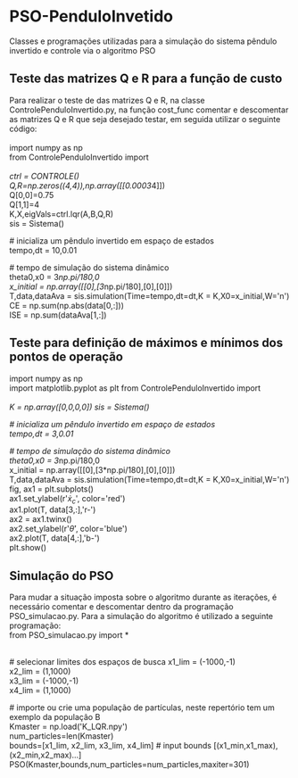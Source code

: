# PSO-PenduloInvetido
Classes e programações utilizadas para a simulação do sistema pêndulo invertido e controle via o algoritmo PSO

## Teste das matrizes Q e R para a função de custo
Para realizar o teste de das matrizes Q e R, na classe ControlePenduloInvertido.py, na função cost_func comentar e descomentar as matrizes Q e R que seja desejado testar, em seguida utilizar o seguinte código:<br />
<br />
import numpy as np<br />
from ControlePenduloInvertido import *<br />
<br />
ctrl = CONTROLE()<br />
Q,R=np.zeros((4,4)),np.array([[0.0003*4]])<br />
Q[0,0]=0.75<br />
Q[1,1]=4<br />
K,X,eigVals=ctrl.lqr(A,B,Q,R)<br />
sis = Sistema() <p>         # inicializa um pêndulo invertido em espaço de estados<br />
tempo,dt = 10,0.01 <p>         # tempo de simulação do sistema dinâmico<br />
theta0,x0 = 3*np.pi/180,0<br />
x_initial = np.array([[0],[3*np.pi/180],[0],[0]])<br />
T,data,dataAva = sis.simulation(Time=tempo,dt=dt,K = K,X0=x_initial,W='n')<br />
CE = np.sum(np.abs(data[0,:]))<br />
ISE = np.sum(dataAva[1,:])<br />
## Teste para definição de máximos e mínimos dos pontos de operação
import numpy as np<br />
import matplotlib.pyplot as plt
from ControlePenduloInvertido import *<br />
<br />
K = np.array([0,0,0,0])
sis = Sistema() <p>         # inicializa um pêndulo invertido em espaço de estados<br />
tempo,dt = 3,0.01 <p>         # tempo de simulação do sistema dinâmico<br />
theta0,x0 = 3*np.pi/180,0<br />
x_initial = np.array([[0],[3*np.pi/180],[0],[0]])<br />
T,data,dataAva = sis.simulation(Time=tempo,dt=dt,K = K,X0=x_initial,W='n')<br />
fig, ax1 = plt.subplots()<br />
ax1.set_ylabel(r'$\dot{x}_{c}$', color='red')<br />
ax1.plot(T, data[3,:],'r-')<br />
ax2 = ax1.twinx()<br />
ax2.set_ylabel(r'$\dot{\theta}$', color='blue')<br />
ax2.plot(T, data[4,:],'b-')<br />
plt.show()<br />

## Simulação do PSO
Para mudar a situação imposta sobre o algoritmo durante as iterações, é necessário comentar e descomentar dentro da programação PSO_simulacao.py. Para a simulação do algoritmo é utilizado a seguinte programação:<br />
from PSO_simulacao.py import *<br />
<br />
<p> # selecionar limites dos espaços de busca
x1_lim = (-1000,-1)<br />
x2_lim = (1,1000)<br />
x3_lim = (-1000,-1)<br />
x4_lim = (1,1000)<br />
<p> # importe ou crie uma população de partículas, neste repertório tem um exemplo da população B<br />  
Kmaster = np.load('K_LQR.npy')<br />
num_particles=len(Kmaster)<br />
bounds=[x1_lim,
        x2_lim,
        x3_lim,
        x4_lim]  # input bounds [(x1_min,x1_max),(x2_min,x2_max)...]<br />
PSO(Kmaster,bounds,num_particles=num_particles,maxiter=301)
